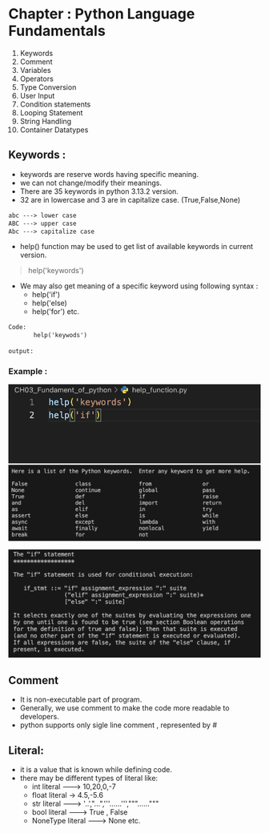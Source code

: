 # Chapter : Python Language Fundamentals 

1. Keywords
2. Comment
3. Variables
4. Operators
5. Type Conversion
6. User Input 
7. Condition statements
8. Looping Statement 
9. String Handling
10. Container Datatypes

 
## Keywords : 
- keywords are reserve words having specific meaning.
- we can not change/modify their meanings.
- There are 35 keywords in python 3.13.2 version.
- 32 are in lowercase and 3 are in capitalize case. (True,False,None)

```
abc ---> lower case
ABC ---> upper case
Abc ---> capitalize case 
```
- help() function may be used to get list of available keywords in current version.

> help('keywords')

- We may also get meaning of a specific keyword using following syntax : 
    * help('if')
    * help('else)
    * help('for')
    etc.
```
Code: 
       help('keywods')

output: 
```
### Example :
![alt text](images/Code1.png)
![alt text](images/keyword_help.png)

![alt text](images/output1.png)

 ## Comment 

- It is non-executable part of program.
- Generally, we use comment to make the code more readable to developers.
- python supports only sigle line comment , represented by #

## Literal:
 - it is a value that is known while defining code.
 - there  may be different types of literal like:
    * int literal ---> 10,20,0,-7
    * float literal -> 4.5,-5.6
    * str literal ---> '..',"...",'''......''',"""......"""
    * bool literal ---> True , False
    * NoneType literal ---> None
    etc.


 